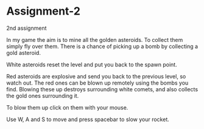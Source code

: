 # Assignment-2
2nd assignment

In my game the aim is to mine all the golden asteroids. To collect them simply fly over them.
There is a chance of picking up a bomb by collecting a gold asteroid.

White asteroids reset the level and put you back to the spawn point.

Red asteroids are explosive and send you back to the previous level, so watch out.
The red ones can be blown up remotely using the bombs you find.
Blowing these up destroys surrounding white comets, and also collects the gold ones surrounding it.

To blow them up click on them with your mouse.

Use W, A and S to move and press spacebar to slow your rocket.
